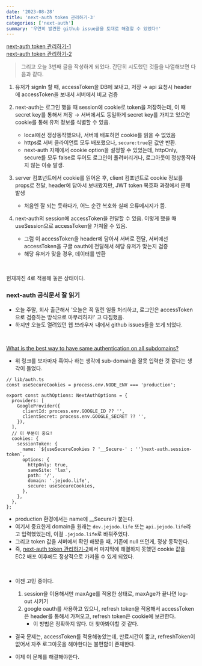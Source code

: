 ```yaml
---
date: '2023-08-28'
title: 'next-auth token 관리하기-3'
categories: ['next-auth']
summary: '우연히 발견한 github issue글을 토대로 해결할 수 있었다!'
---
```


[next-auth token 관리하기-1](https://geuni620.github.io/blog/2023/8/18/next-auth/)  
[next-auth token 관리하기-2](https://geuni620.github.io/blog/2023/8/24/next-auth/)

> 그리고 오늘 3번째 글을 작성하게 되었다.
> 간단히 시도했던 것들을 나열해보면 다음과 같다.

1. 유저가 signIn 할 때, accessToken을 DB에 보내고, 저장 → api 요청시 header에 accessToken을 보내서 서버에서 비교 검증
2. next-auth는 로그인 했을 때 session에 cookie로 token을 저장하는데, 이 때 secret key를 통해서 저장 → 서버에서도 동일하게 secret key를 가지고 있으면 cookie를 통해 유저 정보를 식별할 수 있음.

   - local에선 정상동작했으나, 서버에 배포하면 cookie를 읽을 수 없었음
   - https로 서버 클라이언트 모두 배포했으나, `secure:true`된 값만 반환.
   - next-auth 자체에서 cookie option을 설정할 수 있었는데, httpOnly, secure를 모두 false로 두어도 로그인이 풀려버리거나, 로그아웃이 정상동작하지 않는 이슈 발생.

3. server 컴포넌트에서 cookie를 읽어온 후, client 컴포넌트로 cookie 정보를 props로 전달, header에 담아서 보내봤지만, JWT token 복호화 과정에서 문제 발생

   - 처음엔 잘 되는 듯하다가, 어느 순간 복호화 실패 오류메시지가 뜸.

4. next-auth의 session에 accessToken을 전달할 수 있음. 이렇게 했을 때 useSession으로 accessToken을 가져올 수 있음.
   - 그럼 이 accessToken을 header에 담아서 서버로 전달, 서버에선 accessToken을 구글 oauth에 전달해서 해당 유저가 맞는지 검증
   - 해당 유저가 맞을 경우, 데이터를 반환

<br>

현재까진 4로 적용해 놓은 상태이다.

### next-auth 공식문서 잘 읽기

- 오늘 주말, 회사 출근해서 '오늘은 꼭 밀린 일들 처리하고, 로그인은 accessToken으로 검증하는 방식으로 마무리하자!' 고 다짐했음.
- 하지만 오늘도 열려있던 웹 브라우저 내에서 github issues들을 보게 되었다.

<br>

[What is the best way to have same authentication on all subdomains?](https://github.com/nextauthjs/next-auth/issues/405)

- 위 링크를 보자마자 혹여나 하는 생각에 sub-domain을 잘못 입력한 것 같다는 생각이 들었다.

```TSX
// lib/auth.ts
const useSecureCookies = process.env.NODE_ENV === 'production';

export const authOptions: NextAuthOptions = {
  providers: [
    GoogleProvider({
      clientId: process.env.GOOGLE_ID ?? '',
      clientSecret: process.env.GOOGLE_SECRET ?? '',
    }),
  ],
  // 이 부분이 중요!
  cookies: {
    sessionToken: {
      name: `${useSecureCookies ? '__Secure-' : ''}next-auth.session-token`,
      options: {
        httpOnly: true,
        sameSite: 'lax',
        path: '/',
        domain: '.jejodo.life',
        secure: useSecureCookies,
      },
    },
  },
};
```

- production 환경에서는 name에 \_\_Secure가 붙는다.
- 여기서 중요한게 domain을 원래는 `dev.jejodo.life` 또는 `api.jejodo.life`라고 입력했었는데, 이걸 `.jejodo.life`로 바꿔주었다.
- 그리고 token 값을 서버에서 확인 해봤을 때, 기존에 null 뜨던게, 정상 동작한다.
- 즉, [next-auth token 관리하기-2](https://geuni620.github.io/blog/2023/8/24/next-auth/)에서 마지막에 해결하지 못했던 cookie 값을 EC2 배포 이후에도 정상적으로 가져올 수 있게 되었다.

<br>

- 이젠 고민 중이다.

  1. session을 이용해서만 maxAge를 적용한 상태로, maxAge가 끝나면 log-out 시키기
  2. google oauth를 사용하고 있으니, refresh token을 적용해서 accessToken은 header를 통해서 가져오고, refresh token은 cookie에 보관한다.
     - 이 방법은 정확하지 않다. 더 찾아봐야할 것 같다.

- 결국 문제는, accessToken를 적용해놓았는데, 만료시간이 짧고, refreshToken이 없어서 자주 로그아웃을 해야한다는 불편함이 존재한다.
- 이제 이 문제를 해결해야한다.

